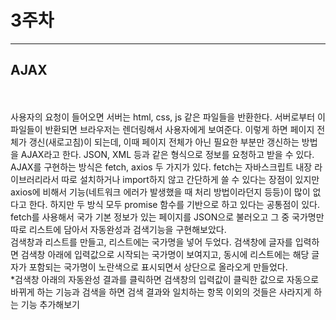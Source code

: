 # 3주차

---

## AJAX

<br>
<br>
사용자의 요청이 들어오면 서버는 html, css, js 같은 파일들을 반환한다. 서버로부터 이 파일들이 반환되면 브라우저는 렌더링해서 사용자에게 보여준다. 이렇게 하면 페이지 전체가 갱신(새로고침)이 되는데, 이때 페이지 전체가 아닌 필요한 부분만 갱신하는 방법을 AJAX라고 한다. JSON, XML 등과 같은 형식으로 정보를 요청하고 받을 수 있다.   <br>
AJAX를 구현하는 방식은 fetch, axios 두 가지가 있다. fetch는 자바스크립트 내장 라이브러리라서 따로 설치하거나 import하지 않고 간단하게 쓸 수 있다는 장점이 있지만 axios에 비해서 기능(네트워크 에러가 발생했을 때 처리 방법이라던지 등등)이 많이 없다고 한다. 하지만 두 방식 모두 promise 함수를 기반으로 하고 있다는 공통점이 있다.     <br>
fetch를 사용해서 국가 기본 정보가 있는 페이지를 JSON으로 불러오고 그 중 국가명만 따로 리스트에 담아서 자동완성과 검색기능을 구현해보았다.     <br>
검색창과 리스트를 만들고, 리스트에는 국가명을 넣어 두었다. 검색창에 글자를 입력하면 검색창 아래에 입력값으로 시작되는 국가명이 보여지고, 동시에 리스트에는 해당 글자가 포함되는 국가명이 노란색으로 표시되면서 상단으로 올라오게 만들었다.     <br>
*검색창 아래의 자동완성 결과를 클릭하면 검색창의 입력값이 클릭한 값으로 자동으로 바뀌게 하는 기능과 검색을 하면 검색 결과와 일치하는 항목 이외의 것들은 사라지게 하는 기능 추가해보기
